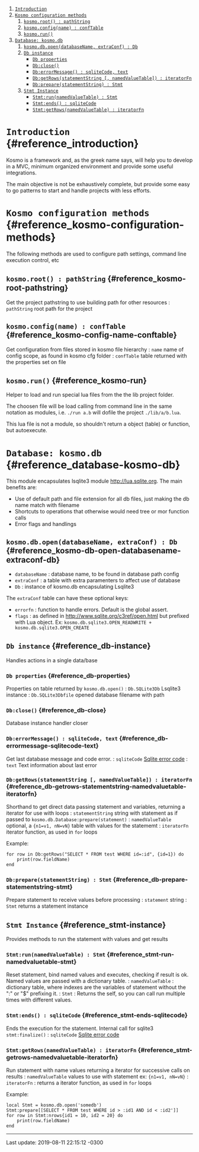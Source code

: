 1. [```Introduction```](#reference_introduction)
1. [```Kosmo configuration methods```](#reference_kosmo-configuration-methods)
    1. [```kosmo.root() : pathString```](#reference_kosmo-root-pathstring)
    1. [```kosmo.config(name) : confTable```](#reference_kosmo-config-name-conftable)
    1. [```kosmo.run()```](#reference_kosmo-run)
1. [```Database: kosmo.db```](#reference_database-kosmo-db)
    1. [```kosmo.db.open(databaseName, extraConf) : Db```](#reference_kosmo-db-open-databasename-extraconf-db)
    1. [```Db instance```](#reference_db-instance)
        * [```Db properties```](#reference_db-properties)
        * [```Db:close()```](#reference_db-close)
        * [```Db:errorMessage() : sqliteCode, text```](#reference_db-errormessage-sqlitecode-text)
        * [```Db:getRows(statementString [, namedValueTable]) : iteratorFn```](#reference_db-getrows-statementstring-namedvaluetable-iteratorfn)
        * [```Db:prepare(statementString) : Stmt```](#reference_db-prepare-statementstring-stmt)
    1. [```Stmt Instance```](#reference_stmt-instance)
        * [```Stmt:run(namedValueTable) : Stmt```](#reference_stmt-run-namedvaluetable-stmt)
        * [```Stmt:ends() : sqliteCode```](#reference_stmt-ends-sqlitecode)
        * [```Stmt:getRows(namedValueTable) : iteratorFn```](#reference_stmt-getrows-namedvaluetable-iteratorfn)



# ``Introduction`` {#reference_introduction}

Kosmo is a framework and, as the greek name says, will help you
to develop in a MVC, minimum organized environment and provide
some useful integrations.

The main objective is not be exhaustively complete, but provide
some easy to go patterns to start and handle projects with less
efforts.

# ``Kosmo configuration methods`` {#reference_kosmo-configuration-methods}

The following methods are used to configure path settings,
command line execution control, etc

## ``kosmo.root() : pathString`` {#reference_kosmo-root-pathstring}

Get the project pathstring to use building path for other resources
: `pathString` root path for the project

## ``kosmo.config(name) : confTable`` {#reference_kosmo-config-name-conftable}

Get configuration from files stored in kosmo file hierarchy
: `name` name of config scope, as found in kosmo cfg folder
: `confTable` table returned with the properties set on file

## ``kosmo.run()`` {#reference_kosmo-run}

Helper to load and run special lua files from the the lib project folder.

The choosen file will be load calling from command line in the same notation
as modules, i.e. `./run a.b` will dofile the project `./lib/a/b.lua`.

This lua file is not a module, so shouldn't return a object (table) or function,
but autoexecute.

# ``Database: kosmo.db`` {#reference_database-kosmo-db}

This module encapsulates lsqlite3 module <http://lua.sqlite.org>.
The main benefits are:

* Use of default path and file extension for all db files, just making the db name match with filename
* Shortcuts to operations that otherwise would need tree or mor function calls
* Error flags and handlings

## ``kosmo.db.open(databaseName, extraConf) : Db`` {#reference_kosmo-db-open-databasename-extraconf-db}

* `databaseName` : database name, to be found in database path config
* `extraConf` : a table with extra paramenters to affect use of database
* `Db` : instance of kosmo.db encapsulating Lsqlite3

The `extraConf` table can have these optional keys:

* `errorfn` : function to handle errors. Default is the global assert.
* `flags` : as defined in <http://www.sqlite.org/c3ref/open.html> but prefixed with Lua object. Ex: `kosmo.db.sqlite3.OPEN_READWRITE + kosmo.db.sqlite3.OPEN_CREATE`

## ``Db instance`` {#reference_db-instance}

Handles actions in a single data/base

### ``Db properties`` {#reference_db-properties}

Properties on table returned by `kosmo.db.open()`
: `Db.SQLite3Db` Lsqlite3 instance
: `Db.SQLite3Dbfile` opened database filename with path

### ``Db:close()`` {#reference_db-close}

Database instance handler closer

### ``Db:errorMessage() : sqliteCode, text`` {#reference_db-errormessage-sqlitecode-text}

Get last database message and code error.
: `sqliteCode` [Sqlite error code](https://www.sqlite.org/rescode.html#primary_result_code_list)
: `text` Text information about last error

### ``Db:getRows(statementString [, namedValueTable]) : iteratorFn`` {#reference_db-getrows-statementstring-namedvaluetable-iteratorfn}

Shorthand to get direct data passing statement and variables, returning a iterator for use with loops
: `statementString` string with statement as if passed to `kosmo.db.Database:prepare(statement)`
: `namedValueTable` optional, a `{n1=v1, nN=vN}` table with values for the statememt
: `iteratorFn` iterator function, as used in `for` loops

Example:
```
for row in Db:getRows("SELECT * FROM test WHERE id=:id", {id=1}) do
    print(row.fieldName)
end
```

### ``Db:prepare(statementString) : Stmt`` {#reference_db-prepare-statementstring-stmt}

Prepare statement to receive values before processing
: `statement` string
: `Stmt` returns a statement instance

## ``Stmt Instance`` {#reference_stmt-instance}

Provides methods to run the statement with values and get results

### ``Stmt:run(namedValueTable) : Stmt`` {#reference_stmt-run-namedvaluetable-stmt}

Reset statement, bind named values and executes, checking if result
is ok. Named values are passed with a dictionary table.
: `namedValueTable` : dictionary table, where indexes are the variables of statement without the ":" or "$" prefixing it.
: `Stmt` : Returns the self, so you can call run multiple times with different values.

### ``Stmt:ends() : sqliteCode`` {#reference_stmt-ends-sqlitecode}

Ends the execution for the statement. Internal call for sqlite3 `stmt:finalize()`
: `sqliteCode` [Sqlite error code](https://www.sqlite.org/rescode.html#primary_result_code_list)

### ``Stmt:getRows(namedValueTable) : iteratorFn`` {#reference_stmt-getrows-namedvaluetable-iteratorfn}

Run statement with name values returning a iterator for successive calls on results
: `namedValueTable` values to use with statement ex: `{n1=v1, nN=vN}`
: `iteratorFn` : returns a iterator function, as used in `for` loops

Example:

```
local Stmt = kosmo.db.open('somedb')
Stmt:prepare[[SELECT * FROM test WHERE id > :id1 AND id < :id2']]
for row in Stmt:nrows{id1 = 10, id2 = 20} do
    print(row.fieldName)
end
```

----------
Last update: 2019-08-11 22:15:12 -0300